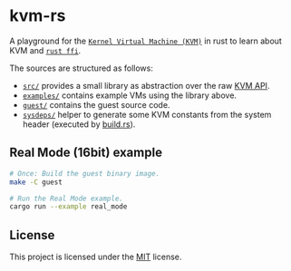 # kvm-rs

A playground for the [`Kernel Virtual Machine
(KVM)`](https://www.kernel.org/doc/html/latest/virt/kvm/index.html) in rust to
learn about KVM and [`rust
ffi`](https://doc.rust-lang.org/stable/std/ffi/index.html).

The sources are structured as follows:
- [`src/`](./src) provides a small library as abstraction over the raw [KVM
  API](https://www.kernel.org/doc/html/latest/virt/kvm/api.html#api-description).
- [`examples/`](./examples) contains example VMs using the library above.
- [`guest/`](./guest) contains the guest source code.
- [`sysdeps/`](./sysdeps) helper to generate some KVM constants from the system
  header (executed by [build.rs](./build.rs)).

## Real Mode (16bit) example

```bash
# Once: Build the guest binary image.
make -C guest

# Run the Real Mode example.
cargo run --example real_mode
```

## License
This project is licensed under the [MIT](LICENSE) license.
